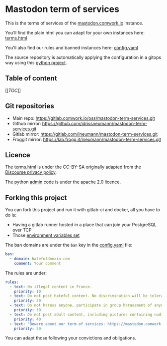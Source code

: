 # Mastodon term of services

This is the terms of services of the [mastodon.comwork.io](https://mastodon.comwork.io) instance.

You'll find the plain html you can adapt for your own instances here: [terms.html](./terms.html)

You'll also find our rules and banned instances here: [config.yaml](./config.yaml)

The source repository is automatically applying the configuration in a gitops way using this [python project](./admin).

## Table of content

[[_TOC_]]

## Git repositories

* Main repo: https://gitlab.comwork.io/oss/mastodon-term-services.git
* Github mirror: https://github.com/idrissneumann/mastodon-term-services.git
* Gitlab mirror: https://gitlab.com/ineumann/mastodon-term-services.git
* Froggit mirror: https://lab.frogg.it/ineumann/mastodon-term-services.git

## Licence

The [terms.html](./terms.html) is under the CC-BY-SA originally adapted from the [Discourse privacy policy](https://github.com/discourse/discourse).

The python [admin](./admin) code is under the apache 2.0 licence.

## Forking this project

You can fork this project and run it with gitlab-ci and docker, all you have to do is:
* Having a gitlab runner hosted in a place that can join your PostgreSQL over TCP
* Those [environment variables set](./mastodon.env.dist)

The ban domains are under the `ban` key in the [config.yaml](./config.yaml) file:

```yaml
ban:
  - domain: hatefuldomain.com
    comment: Your comment
```

The rules are under:

```yaml
rules:
  - text: No illegal content in France.
    priority: 10
  - text: Do not post hateful content. No discrimination will be tolerated.
    priority: 20
  - text: Do not harass anyone, participate in group harassment of anyone. Any kind of harassment won't be tolerated.
    priority: 30
  - text: Do not post adult content, including pictures containing nudity, or unwelcome sexual attention (including sexualized comments or jokes).
    priority: 40
  - text: "Beware about our term of services: https://mastodon.comwork.io/terms"
    priority: 50
```

You can adapt those following your convictions and obligations.

